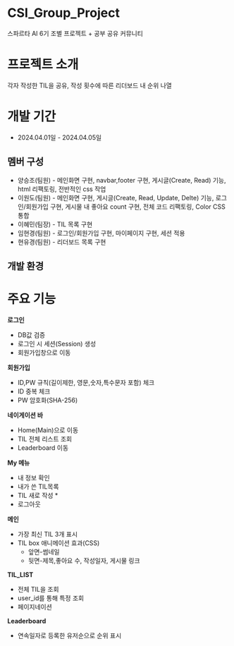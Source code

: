 # CSI_Group_Project
스파르타 AI 6기 조별 프로젝트 + 공부 공유 커뮤니티
# 프로젝트 소개
각자 작성한 TIL을 공유, 작성 횟수에 따른 리더보드 내 순위 나열
# 개발 기간
* 2024.04.01일 - 2024.04.05일
## 멤버 구성
* 양승조(팀원) - 메인화면 구현, navbar,footer 구현, 게시글(Create, Read) 기능, html 리팩토링, 전반적인 css 작업
* 이원도(팀원) - 메인화면 구현, 게시글(Create, Read, Update, Delte) 기능, 로그인/회원가입 구현, 게시물 내 좋아요 count 구현, 전체 코드 리팩토링, Color CSS 통합
* 이혜민(팀장) - TIL 목록 구현
* 임현경(팀원) - 로그인/회원가입 구현, 마이페이지 구현, 세션 적용
* 현유경(팀원) - 리더보드 목록 구현
## 개발 환경

# 주요 기능
**로그인**
  * DB값 검증
  * 로그인 시 세션(Session) 생성
  * 회원가입창으로 이동

**회원가입**
  * ID,PW 규칙(길이제한, 영문,숫자,특수문자 포함) 체크
  * ID 중복 체크
  * PW 암호화(SHA-256)

**네이게이션 바**
  * Home(Main)으로 이동
  * TIL 전체 리스트 조회
  * Leaderboard 이동

**My 메뉴**
  * 내 정보 확인
  * 내가 쓴 TIL목록
  * TIL 새로 작성
     * 
  * 로그아웃
  
**메인**
  * 가장 최신 TIL 3개 표시
  * TIL box 애니메이션 효과(CSS)
    * 앞면-썸네일
    * 뒷면-제목,좋아요 수, 작성일자, 게시물 링크

**TIL_LIST**
  * 전체 TIL을 조회
  * user_id를 통해 특정 조회
  * 페이지네이션 

**Leaderboard**
  * 연속일자로 등록한 유저순으로 순위 표시
